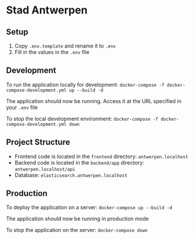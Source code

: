 # Stad Antwerpen

## Setup

1. Copy `.env.template` and rename it to `.env`
2. Fill in the values in the `.env` file

## Development

To run the application locally for development:
`docker-compose -f docker-compose-development.yml up --build -d`

The application should now be running. Access it at the URL specified in your `.env` file

To stop the local development environment:
`docker-compose -f docker-compose-development.yml down`

## Project Structure

-   Frontend code is located in the `frontend` directory:
    `antwerpen.localhost`
-   Backend code is located in the `backend/app` directory:
    `antwerpen.localhost/api`
-   Database: `elasticsearch.antwerpen.localhost`

## Production

To deploy the application on a server:
`docker-compose up --build -d`

The application should now be running in production mode

To stop the application on the server:
`docker-compose down`
